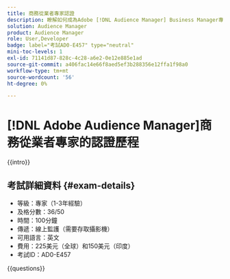```yaml
---
title: 商務從業者專家認證
description: 瞭解如何成為Adobe [!DNL Audience Manager] Business Manager專家。
solution: Audience Manager
product: Audience Manager
role: User,Developer
badge: label="考試AD0-E457" type="neutral"
mini-toc-levels: 1
exl-id: 71141d87-828c-4c28-a6e2-0e12e885e1ad
source-git-commit: a406fac14e66f8aed5ef3b288356e12ffa1f98a0
workflow-type: tm+mt
source-wordcount: '56'
ht-degree: 0%

---
```


# [!DNL Adobe Audience Manager]商務從業者專家的認證歷程

{{intro}}

## 考試詳細資料 {#exam-details}

* 等級：專家（1-3年經驗）
* 及格分數：36/50
* 時間：100分鐘
* 傳遞：線上監護（需要存取攝影機）
* 可用語言：英文
* 費用：225美元（全球）和150美元（印度）
* 考試ID：AD0-E457

{{questions}}
